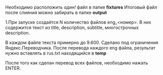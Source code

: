 Необходимо расположить *один!* файл в папке __fixtures__
Итоговый файл после слияния можно забирать в папке __output__

1.При запуске создаётся N количество файлов eng_<номер>.
В них содержится текст из title, description, subtitle, многострочных description.

В каждом файле текста примерно до 9.600. Сделано под ограничения Яндекс.Переводчика.
После перевода каждого eng файла, результат нужно вставлять в rus.txt находящийся в __temp__

После того как сделан перевод всех файлов, необходимо нажать ENTER.

